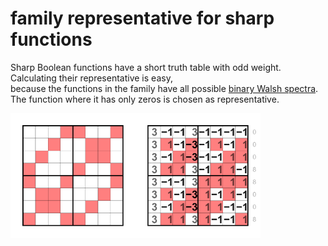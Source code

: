 # family representative for sharp functions

Sharp Boolean functions have a short truth table with odd weight.<br>
Calculating their representative is easy,<br>
because the functions in the family have all possible [binary Walsh spectra](../../../../methods/consul).<br>
The function where it has only zeros is chosen as representative.

<a href="https://commons.wikimedia.org/wiki/File:0001_1001_Walsh_spectrum.svg">
    <img src="_img/Walsh_spectra_of_family_0001_1001.svg" width="400px">
</a>
